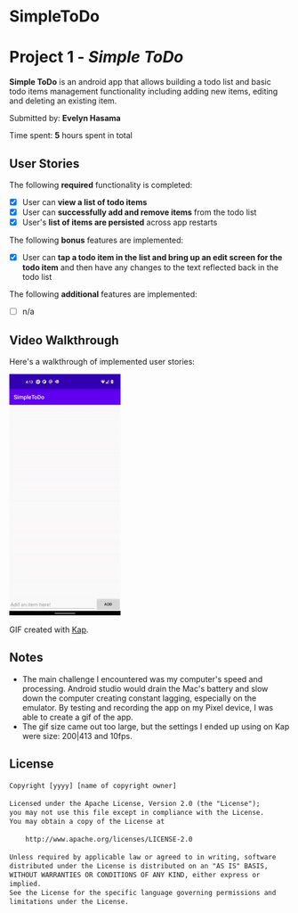 # SimpleToDo

# Project 1 - *Simple ToDo*

**Simple ToDo** is an android app that allows building a todo list and basic todo items management functionality including adding new items, editing and deleting an existing item.

Submitted by: **Evelyn Hasama**

Time spent: **5** hours spent in total

## User Stories

The following **required** functionality is completed:

* [X] User can **view a list of todo items**
* [X] User can **successfully add and remove items** from the todo list
* [X] User's **list of items are persisted** across app restarts

The following **bonus** features are implemented:

* [x] User can **tap a todo item in the list and bring up an edit screen for the todo item** and then have any changes to the text reflected back in the todo list

The following **additional** features are implemented:

* [ ] n/a

## Video Walkthrough

Here's a walkthrough of implemented user stories:

<img src='https://github.com/evelynhasama/SimpleToDo/blob/master/gifwalkthrough/mytodo_walkthrough.gif' title='Video Walkthrough' width='' alt='Video Walkthrough' />

GIF created with [Kap](https://getkap.co/).

## Notes

- The main challenge I encountered was my computer's speed and processing. Android studio would drain the Mac's battery and slow down the computer creating constant lagging, especially on the emulator. By testing and recording the app on my Pixel device, I was able to create a gif of the app.
- The gif size came out too large, but the settings I ended up using on Kap were size: 200|413 and 10fps.

## License

    Copyright [yyyy] [name of copyright owner]

    Licensed under the Apache License, Version 2.0 (the "License");
    you may not use this file except in compliance with the License.
    You may obtain a copy of the License at

        http://www.apache.org/licenses/LICENSE-2.0

    Unless required by applicable law or agreed to in writing, software
    distributed under the License is distributed on an "AS IS" BASIS,
    WITHOUT WARRANTIES OR CONDITIONS OF ANY KIND, either express or implied.
    See the License for the specific language governing permissions and
    limitations under the License.
